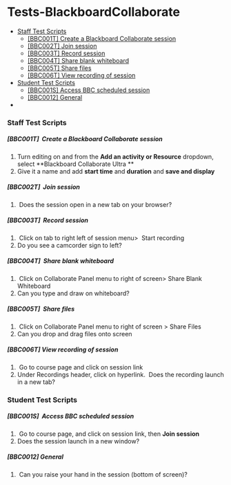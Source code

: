 # Tests-BlackboardCollaborate

-   [Staff Test Scripts](#TestsBlackboardCollaborate-StaffTestScripts)
    -   [\[BBC001T\] Create a Blackboard Collaborate session](#TestsBlackboardCollaborate-%5BBBC001T%5DCreateaBlackboardCollaboratesession)
    -   [\[BBC002T\] Join session](#TestsBlackboardCollaborate-%5BBBC002T%5DJoinsession)
    -   [\[BBC003T\] Record session](#TestsBlackboardCollaborate-%5BBBC003T%5DRecordsession)
    -   [\[BBC004T\] Share blank whiteboard](#TestsBlackboardCollaborate-%5BBBC004T%5DShareblankwhiteboard)
    -   [\[BBC005T\] Share files](#TestsBlackboardCollaborate-%5BBBC005T%5DSharefiles)
    -   [\[BBC006T\] View recording of session](#TestsBlackboardCollaborate-%5BBBC006T%5DViewrecordingofsession)
-   [Student Test Scripts](#TestsBlackboardCollaborate-StudentTestScripts)
    -   [\[BBC001S\] Access BBC scheduled session](#TestsBlackboardCollaborate-%5BBBC001S%5DAccessBBCscheduledsession)
    -   [\[BBC0012\] General](#TestsBlackboardCollaborate-%5BBBC0012%5DGeneral)
-   

### Staff Test Scripts

##### \[BBC001T\]  Create a Blackboard Collaborate session

1.  Turn editing on and from the **Add an activity or Resource** dropdown, select **Blackboard Collaborate Ultra **
2.  Give it a name and add **start time** and **duration** and **save and display**

##### \[BBC002T\]  Join session 

1.   Does the session open in a new tab on your browser?

##### \[BBC003T\]  Record session 

1.   Click on tab to right left of session menu&gt;  Start recording
2.  Do you see a camcorder sign to left?  

##### \[BBC004T\]  Share blank whiteboard

1.   Click on Collaborate Panel menu to right of screen&gt; Share Blank Whiteboard
2.  Can you type and draw on whiteboard?

##### \[BBC005T\]  Share files 

1.   Click on Collaborate Panel menu to right of screen &gt; Share Files 
2.  Can you drop and drag files onto screen

##### \[BBC006T\] View recording of session

1.   Go to course page and click on session link
2.  Under Recordings header, click on hyperlink.  Does the recording launch in a new tab?

### Student Test Scripts

##### \[BBC001S\]  Access BBC scheduled session

1.   Go to course page, and click on session link, then **Join session**
2.  Does the session launch in a new window?

##### \[BBC0012\] General

1.   Can you raise your hand in the session (bottom of screen)?


